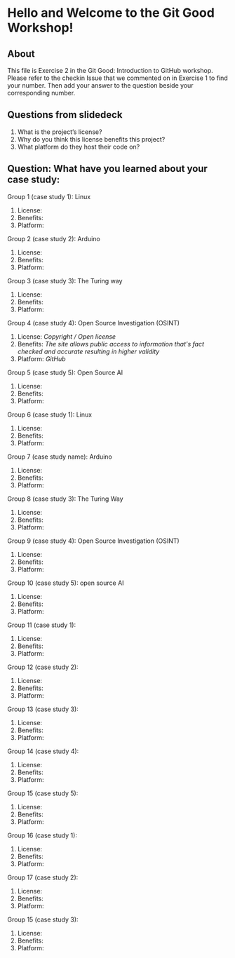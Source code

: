 # Hello and Welcome to the Git Good Workshop! 

## About 

This file is Exercise 2 in the Git Good: Introduction to GitHub workshop. 
Please refer to the checkin Issue that we commented on in Exercise 1 to find your number. Then add your answer to the question beside your corresponding number.

## Questions from slidedeck
1. What is the project’s license?
2. Why do you think this license benefits this project?
3. What platform do they host their code on?

## Question: What have you learned about your case study:

Group 1 (case study 1): Linux
1. License: 
2. Benefits:
3. Platform: 

Group 2 (case study 2): Arduino
1. License: 
2. Benefits:
3. Platform: 

Group 3 (case study 3): The Turing way
1. License: 
2. Benefits:
3. Platform:  

Group 4 (case study 4): Open Source Investigation (OSINT)
1. License: *Copyright / Open license*
2. Benefits: *The site allows public access to information that's fact checked and accurate resulting in higher validity*
3. Platform: *GitHub*

Group 5 (case study 5): Open Source AI
1. License: 
2. Benefits:
3. Platform: 

Group 6 (case study 1): Linux
1. License: 
2. Benefits:
3. Platform: 

Group 7 (case study name): Arduino
1. License: 
2. Benefits:
3. Platform: 

Group 8 (case study 3): The Turing Way
1. License: 
2. Benefits:
3. Platform: 

Group 9 (case study 4): Open Source Investigation (OSINT)
1. License: 
2. Benefits:
3. Platform: 


Group 10 (case study 5): open source AI
1. License: 
2. Benefits:
3. Platform: 

Group 11 (case study 1):
1. License: 
2. Benefits:
3. Platform: 


Group 12 (case study 2):
1. License: 
2. Benefits:
3. Platform: 


Group 13 (case study 3):
1. License: 
2. Benefits:
3. Platform: 


Group 14 (case study 4):
1. License: 
2. Benefits:
3. Platform: 


Group 15 (case study 5): 
1. License: 
2. Benefits:
3. Platform: 


Group 16 (case study 1):
1. License: 
2. Benefits:
3. Platform: 


Group 17 (case study 2): 
1. License: 
2. Benefits:
3. Platform: 


Group 15 (case study 3): 
1. License: 
2. Benefits:
3. Platform: 



